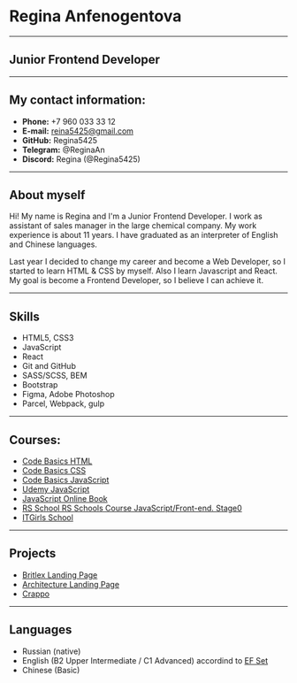 # Regina Anfenogentova
***
## Junior Frontend Developer
***
## My contact information:
* **Phone:** +7 960 033 33 12
* **E-mail:** reina5425@gmail.com
* **GitHub:** Regina5425
* **Telegram:** @ReginaAn
* **Discord:** Regina (@Regina5425)

***
## About myself
Hi! My name is Regina and I'm a Junior Frontend Developer. I work as assistant of sales manager in the large chemical company. My work experience is about 11 years.
I have graduated as an interpreter of English and Chinese languages. 

Last year I decided to change my career and become a Web Developer, so I started to learn HTML & CSS by myself. Also I learn Javascript and React. My goal is become a Frontend Developer, so I believe I can achieve it.

***
## Skills
* HTML5, CSS3
* JavaScript
* React
* Git and GitHub
* SASS/SCSS, BEM
* Bootstrap
* Figma, Adobe Photoshop
* Parcel, Webpack, gulp

***
## Courses:
* [Code Basics HTML](https://ru.code-basics.com/languages/html)
* [Code Basics CSS](https://ru.code-basics.com/languages/css)
* [Code Basics JavaScript](https://ru.code-basics.com/languages/javascript)
* [Udemy JavaScript](https://www.udemy.com/course/javascript_full/)
* [JavaScript Online Book](https://learn.javascript.ru/)
* [RS School RS Schools Course JavaScript/Front-end. Stage0](https://rs.school/js-stage0/)
* [ITGirls School](https://itgirlschool.com/)

***
## Projects
* [Britlex Landing Page](https://github.com/Regina5425/Britlex)
* [Architecture Landing Page](https://github.com/Regina5425/Architecture)
* [Crappo](https://github.com/Regina5425/Crappo)

***
## Languages
* Russian (native)
* English (B2 Upper Intermediate / C1 Advanced) accordind to [EF Set](https://www.efset.org/ru/ef-set-50/)
* Chinese (Basic)
